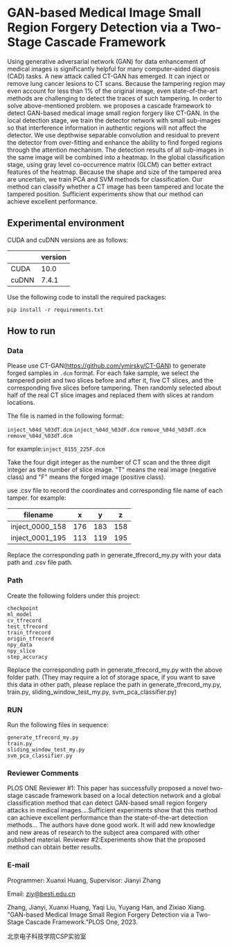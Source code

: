 # GAN-based Medical Image Small Region Forgery Detection via a Two-Stage Cascade Framework

Using generative adversarial network (GAN) for data enhancement of medical images is significantly helpful for many computer-aided diagnosis (CAD) tasks. A new attack called CT-GAN has emerged. It can inject or remove lung cancer lesions to CT scans. Because the tampering region may even account for less than 1% of the original image, even state-of-the-art methods are challenging to detect the traces of such tampering. In order to solve above-mentioned problem. we proposes a cascade framework to detect GAN-based medical image small region forgery like CT-GAN. In the local detection stage, we train the detector network with small sub-images so that interference information in authentic regions will not affect the detector. We use depthwise separable convolution and residual to prevent the detector from over-fitting and enhance the ability to find forged regions through the attention mechanism. The detection results of all sub-images in the same image will be combined into a heatmap. In the global classification stage, using gray level co-occurrence matrix (GLCM) can better extract features of the heatmap. Because the shape and size of the tampered area are uncertain, we train PCA and SVM methods for classification. Our method can classify whether a CT image has been tampered and locate the tampered position. Sufficient experiments show that our method can achieve excellent performance.

## Experimental environment

CUDA and cuDNN versions are as follows:

|       | version  |
|  ---  | ---   |
| CUDA  | 10.0  |
| cuDNN | 7.4.1 |

Use the following code to install the required packages:

```pip install -r requirements.txt```

## How to run

### Data

Please use CT-GAN(https://github.com/ymirsky/CT-GAN) to generate forged samples in ```.dcm``` format. For each fake sample, we select the tampered point and two slices before and after it, five CT slices, and the corresponding five slices before tampering. Then randomly selected about half of the real CT slice images and replaced them with slices at random locations.

The file is named in the following format:

```inject_%04d_%03dT.dcm```
```inject_%04d_%03dF.dcm```
```remove_%04d_%03dT.dcm```
```remove_%04d_%03dT.dcm```

for example:```inject_0155_225F.dcm```

Take the four digit integer as the number of CT scan and the three digit integer as the number of slice image. "T" means the real image (negative class) and "F" means the forged image (positive class).

use .csv file to record the coordinates and corresponding file name of each tamper. for example:

| filename | x | y | z |
|---|---|---|---|
|inject_0000_158|176|183|158|
|inject_0001_195|113|119|195|

Replace the corresponding path in generate_tfrecord_my.py with your data path and .csv file path.

### Path

Create the following folders under this project: 

```
checkpoint
ml_model
cv_tfrecord
test_tfrecord
train_tfrecord
origin_tfrecord
npy_data
npy_slice
step_accuracy
```

Replace the corresponding path in generate_tfrecord_my.py with the above folder path.
(They may require a lot of storage space, if you want to save this data in other path, please replace the path in generate_tfrecord_my.py, train.py, sliding_window_test_my.py, svm_pca_classifier.py)

### RUN

Run the following files in sequence: 
```
generate_tfrecord_my.py
train.py
sliding_window_test_my.py
svm_pca_classifier.py
```

### Reviewer Comments
PLOS ONE
Reviewer #1: This paper has successfully proposed a novel two-stage cascade framework based on a local detection network and a global classification method that can detect GAN-based small region forgery attacks in medical images....Sufficient experiments show that this method can achieve excellent
performance than the state-of-the-art detection methods... The authors have done good work. It will add new knowledge and new areas of research to the subject area compared with other published material.
Reviewer #2:Experiments show that the proposed method can obtain better results.

### E-mail

Programmer: Xuanxi Huang, Supervisor: Jianyi Zhang

Email: zjy@besti.edu.cn

Zhang, Jianyi, Xuanxi Huang, Yaqi Liu, Yuyang Han, and Zixiao Xiang. "GAN-based Medical Image Small Region Forgery Detection via a Two-Stage Cascade Framework."PLOS One, 2023.

北京电子科技学院CSP实验室
